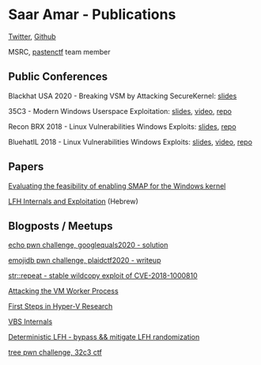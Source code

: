 # Saar Amar - Publications

[Twitter](https://twitter.com/AmarSaar), [Github](https://github.com/saaramar)

MSRC, [pastenctf](https://twitter.com/pastenctf) team member

## Public Conferences
Blackhat USA 2020 - Breaking VSM by Attacking SecureKernel: [slides](https://github.com/microsoft/MSRC-Security-Research/blob/master/presentations/2020_08_BlackHatUSA/Breaking_VSM_by_Attacking_SecureKernel.pdf)

35C3 - Modern Windows Userspace Exploitation: [slides](https://github.com/saaramar/Publications/blob/master/35C3_Windows_Mitigations/Modern%20Windows%20Userspace%20Exploitation.pdf), [video](https://www.youtube.com/watch?v=kg0J8nRIAhk), [repo](https://github.com/saaramar/35C3_Modern_Windows_Userspace_Exploitation)

Recon BRX 2018 - Linux Vulnerabilities Windows Exploits: [slides](https://recon.cx/2018/brussels/resources/slides/RECON-BRX-2018-Linux-Vulnerabilities_Windows-Exploits--Escalating-Privileges-with-WSL.pdf), [repo](https://github.com/saaramar/execve_exploit)

BluehatIL 2018 - Linux Vulnerabilities Windows Exploits: [slides](https://github.com/saaramar/Publications/blob/master/BluehatIL_2018_WSL_exploit/WSL_slides.pdf), [video](https://www.youtube.com/watch?v=3deJvbBHET4&feature=youtu.be), [repo](https://github.com/saaramar/execve_exploit)

## Papers
[Evaluating the feasibility of enabling SMAP for the Windows kernel](https://github.com/microsoft/MSRC-Security-Research/blob/master/papers/2020/Evaluating%20the%20feasibility%20of%20enabling%20SMAP%20for%20the%20Windows%20kernel.pdf)

[LFH Internals and Exploitation](https://github.com/saaramar/Publications/blob/master/Digitalwhisper_LFH/LFH_internals_and_exploitation.pdf) (Hebrew)

## Blogposts / Meetups
[echo pwn challenge, googlequals2020 - solution](https://github.com/saaramar/echo_googlequals2020)

[emojidb pwn challenge, plaidctf2020 - writeup](https://saaramar.github.io/emojidb_plaidctf2020/)

[str::repeat - stable wildcopy exploit of CVE-2018-1000810](https://saaramar.github.io/str_repeat_exploit/)

[Attacking the VM Worker Process](https://msrc-blog.microsoft.com/2019/09/11/attacking-the-vm-worker-process)

[First Steps in Hyper-V Research](http://aka.ms/hvresearch101)

[VBS Internals](https://github.com/saaramar/Publications/blob/master/BluehatIL_VBS_meetup/VBS_Internals.pdf)

[Deterministic LFH - bypass && mitigate LFH randomization](https://github.com/saaramar/Deterministic_LFH)

[tree pwn challenge, 32c3 ctf](https://github.com/saaramar/32c3-tree-pwn500)


